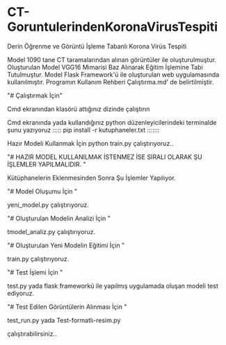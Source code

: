 # CT-GoruntulerindenKoronaVirusTespiti
Derin Öğrenme ve Görüntü İşleme Tabanlı Korona Virüs Tespiti

Model 1090 tane CT taramalarından alınan görüntüler ile oluşturulmuştur.
Oluşturulan Model VGG16 Mimarisi Baz Alınarak Eğitim İşlemine Tabi Tutulmuştur.
Model Flask Framework'ü ile oluşturulan web uygulamasında kullanılmıştır.
Programın Kullanım Rehberi Çalıştırma.md' de belirtilmiştir.


"# Çalıştırmak İçin" 

Cmd ekranından klasörü attığınız dizinde çalıştırın

Cmd ekranında yada kullandığınız python düzenleyicilerindeki terminalde  şunu yazıyoruz  ::::: pip install -r kutuphaneler.txt  :::::::

Hazır Modeli Kullanmak İçin    python train.py   çalıştırıyoruz..

"#  HAZIR MODEL KULLANILMAK İSTENMEZ İSE SIRALI OLARAK ŞU İŞLEMLER YAPILMALIDIR.  "

Kütüphanelerin Eklenmesinden Sonra Şu İşlemler Yapılıyor.

"#  Model Oluşumu İçin   "

yeni_model.py   çalıştırıyoruz.

"#  Oluşturulan Modelin Analizi İçin    "

tmodel_analiz.py   çalıştırıyoruz.


"#  Oluşturulan Yeni Modelin Eğitimi İçin    " 

train.py    çalıştırıyoruz.

"#  Test İşlemi İçin    " 

test.py yada flask frameworkü ile yapılmış uygulamada oluşan modeli test ediyoruz.

"#  Test Edilen Görüntülerin Alınması İçin   " 

test_run.py   yada  Test-formatlı-resim.py 

çalıştırabilirsiniz..
